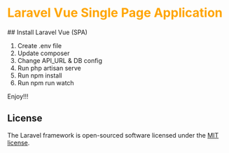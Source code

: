 <h1 style='color:orange'>Laravel Vue Single Page Application</h1>
## Install Laravel Vue (SPA)

1. Create .env file
2. Update composer
3. Change API_URL & DB config
4. Run php artisan serve
5. Run npm install
6. Run npm run watch

Enjoy!!!

## License

The Laravel framework is open-sourced software licensed under the [MIT license](https://opensource.org/licenses/MIT).
